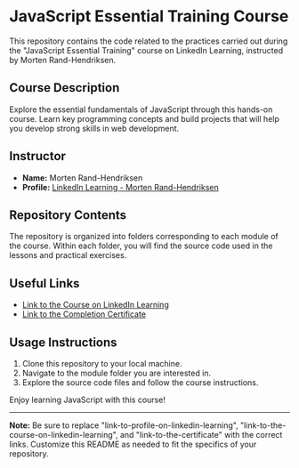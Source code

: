 # JavaScript Essential Training Course

This repository contains the code related to the practices carried out during the "JavaScript Essential Training" course on LinkedIn Learning, instructed by Morten Rand-Hendriksen.

## Course Description

Explore the essential fundamentals of JavaScript through this hands-on course. Learn key programming concepts and build projects that will help you develop strong skills in web development.

## Instructor

- **Name:** Morten Rand-Hendriksen
- **Profile:** [LinkedIn Learning - Morten Rand-Hendriksen](link-to-profile-on-linkedin-learning)

## Repository Contents

The repository is organized into folders corresponding to each module of the course. Within each folder, you will find the source code used in the lessons and practical exercises.

## Useful Links

- [Link to the Course on LinkedIn Learning](link-to-the-course-on-linkedin-learning)
- [Link to the Completion Certificate](link-to-the-certificate)

## Usage Instructions

1. Clone this repository to your local machine.
2. Navigate to the module folder you are interested in.
3. Explore the source code files and follow the course instructions.

Enjoy learning JavaScript with this course!

---

**Note:** Be sure to replace "link-to-profile-on-linkedin-learning", "link-to-the-course-on-linkedin-learning", and "link-to-the-certificate" with the correct links. Customize this README as needed to fit the specifics of your repository.

